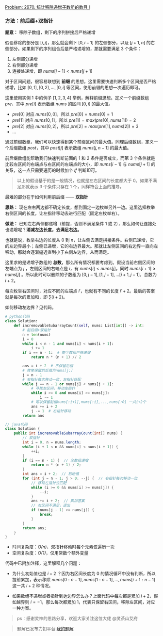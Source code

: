 [Problem: 2970. 统计移除递增子数组的数目 I](https://leetcode.cn/problems/count-the-number-of-incremovable-subarrays-i/description/)

### 方法：前后缀+双指针

**题意：** 移除子数组，剩下的序列拼接后严格递增

假设移除的部分是 $[i,j]$，那么就会剩下 $[0,i-1]$ 的左侧部分，以及 $[j+1,n]$ 的右侧部分。如果剩下的序列组合后是严格递增的，那就需要满足 $3$ 个条件：

1. 左侧部分递增
2. 右侧部分递增
3. 连接处递增，即 $nums[i-1]\lt nums[j+1]$

对于区间问题，很容易联想到 **前缀** 的思想。这里需要快速判断多个区间是否严格递增，比如 $[0,1],[0,2],...,[0,i]$ 等区间，使用前缀的思想一次遍历即可。

这里使用实例 $1$ 中的例子 $[1,2,3,4]$ 举例，解释前缀思想。定义一个前缀数组 $pre$，其中 $pre[i]$ 表示数组 $nums$ 的区间 $[0,i]$ 的最大值。

- $pre[0]$ 对应 $nums[0,0]$，所以 $pre[0]=nums[0]=1$
- $pre[1]$ 对应 $nums[0,1]$，所以 $pre[1]=max(pre[0],nums[1])=2$
- $pre[2]$ 对应 $nums[0,2]$，所以 $pre[2]=max(pre[1],nums[2])=3$
- ...

通过前缀数组，我们可以快速得到某个前缀区间的最大值。同理后缀数组，定义一个后缀数组 $post$，其中 $post[j]$ 表示数组 $nums[j,n-1]$ 的最大值。

前后缀数组能帮助我们快速判断前面的 $1$ 和 $2$ 条件是否成立，而第 $3$ 个条件就是比较左区间的右端点与右区间的左端点的大小，即 $nums[i-1]$ 与 $nums[j+1]$ 的关系，这一点只需要遍历的时候加个 $if$ 判断即可。

> 以上的假设基于的是一般情况，也就是左右区间的长度都大于 0。如果不满足那就表示 3 个条件只存在 1 个，同样符合上面的推导。

最难的部分在于如何利用前后缀 —— **双指针**

**思路：** 现在左右两边都不确定长度，想到固定一边枚举另外一边。这里选择枚举右侧区间的长度，让左指针移动去进行匹配（固定左枚举右）。

**做法：** 已知左右两侧都递增（前提，否则不满足条件 $1$ 或 $2$），那么如何让连接处也递增呢？**消减左边长度，去满足右边。**

也就是说，枚举右边的长度从 $0$ 到 $n$，让左侧去满足拼接条件。右侧已递增，它的左边界最小；左侧已递增，它的右边界最大。那就让左侧区间的右边界一直向左移动，那就会逐渐逼近直到小于右侧左边界，从而满足。

这里求的是递增子数组的 **总数**，那么所有情况都要考虑到。假设当前右侧区间的左端点为 $j$ ，左侧区间的右端点是 $i$，有 $nums[i]\lt nums[j]$，同时 $nums[i+1]\geq nums[j]$ 。所以此时可以删除的子数组为 $[0,j-1],[1,j-1],...[i+1,j-1]$，总数为 $i+2$。

每次枚举右区间时，对应不同的左端点 $i'$，也就有不同的长度 $i'+2$。最后的答案就是每次的累加和，即 $\sum (i+2)$。

如何移动左边界？见代码。

```Python
# python代码
class Solution:
    def incremovableSubarrayCount(self, nums: List[int]) -> int:
        # 前后缀+双指针
        n = len(nums)
        i = 0
        while i < n - 1 and nums[i] < nums[i + 1]:
            i += 1
        if i == n - 1:  # 整个数组严格递增
            return n * (n + 1) // 2

        ans = i + 2  # 不保留后缀
        # 枚举保留的后缀为nums[j:]
        j = n - 1
        # 右指针每次移动一位，左指针匹配
        while j == n - 1 or nums[j] < nums[j + 1]:
            # 寻找左区间，移动左指针
            while i >= 0 and nums[i] >= nums[j]:
                i -= 1
            # 可以保留前缀nums[:i+1],nums[:i],...,nums[:0] 一共i+2个
            ans += i + 2
            j -= 1  # 右指针移动
        return ans
```

```java
// java代码
class Solution {
    public int incremovableSubarrayCount(int[] nums) {
        // 双指针
        int i = 0, n = nums.length;
        while (i + 1 < n && nums[i] < nums[i + 1]) {
            ++i;
        }
        if (i == n - 1) {  // 全数组递增
            return n * (n + 1) / 2;
        }
        int ans = i + 2;  // 初始值
        for (int j = n - 1; j > 0; --j) {  // 右指针每次移动一位
            // 移动左指针去匹配
            while (i >= 0 && nums[i] >= nums[j]) {
                --i;
            }
            ans += i + 2;  // 累加答案
            // 右区间不满足，退出
            if (nums[j - 1] >= nums[j]) {
                break;
            }
        }
        return ans;
    }
}
```

<!-- \mathcal{O}(n)不能正确显示 -->
- 时间复杂度：*O(n)*，双指针移动时每个元素仅遍历一次
- 空间复杂度：*O(1)*，仅用常数个额外变量

代码中已附加注释，这里解释几个问题：

- 为什么初始值也是 $i+2$ ？因为右区间长度为 $0$ 的情况循环中没有判断，所以提前累加，表示移除 $nums[0:n-1],nums[1:n-1],...,nums[i+1:n-1]$ 这一共 $i+2$ 种情况。

- 如果数组不递增或者指针到达边界怎么办？上面代码中每次都是累加 $i + 2$，假如越界则 $i=-1$，那么每次都累加 $1$，代表只保留右区间，移除左区间，对应一种方案。

> ps：感谢灵神的思路分享，欢迎大家关注这位大佬 @灵茶山艾府

> 题解已发布力扣平台 [我的题解](https://leetcode.cn/problems/count-the-number-of-incremovable-subarrays-i/solutions/2837565/qian-hou-zhui-shuang-zhi-zhen-by-pricele-rs71/)
